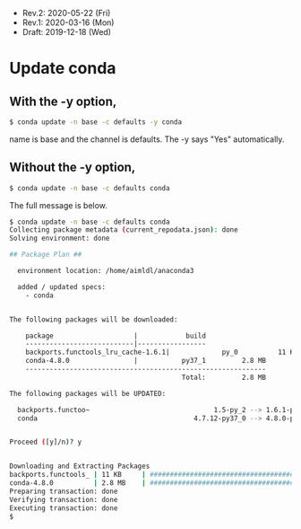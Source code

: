 * Rev.2: 2020-05-22 (Fri)
* Rev.1: 2020-03-16 (Mon)
* Draft: 2019-12-18 (Wed)

# Update conda

## With the -y option,
```bash
$ conda update -n base -c defaults -y conda
```
name is base and the channel is defaults. The -y says "Yes" automatically.

## Without the -y option,

```bash
$ conda update -n base -c defaults conda
```

The full message is below.
```bash
$ conda update -n base -c defaults conda
Collecting package metadata (current_repodata.json): done
Solving environment: done

## Package Plan ##

  environment location: /home/aimldl/anaconda3

  added / updated specs:
    - conda


The following packages will be downloaded:

    package                    |            build
    ---------------------------|-----------------
    backports.functools_lru_cache-1.6.1|             py_0          11 KB
    conda-4.8.0                |           py37_1         2.8 MB
    ------------------------------------------------------------
                                           Total:         2.8 MB

The following packages will be UPDATED:

  backports.functoo~                               1.5-py_2 --> 1.6.1-py_0
  conda                                       4.7.12-py37_0 --> 4.8.0-py37_1


Proceed ([y]/n)? y


Downloading and Extracting Packages
backports.functools_ | 11 KB     | ############################################################## | 100%
conda-4.8.0          | 2.8 MB    | ############################################################## | 100%
Preparing transaction: done
Verifying transaction: done
Executing transaction: done
$
```
